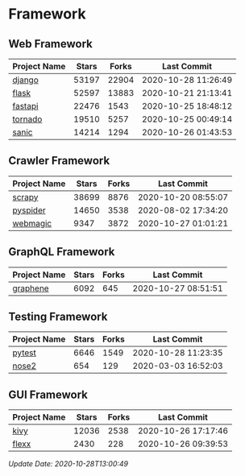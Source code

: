 # Framework

## Web Framework
| Project Name | Stars | Forks | Last Commit |
| ------------ | ----- | ----- | ----------- |
| [django](https://github.com/django/django) | 53197 | 22904 | 2020-10-28 11:26:49 |
| [flask](https://github.com/pallets/flask) | 52597 | 13883 | 2020-10-21 21:13:41 |
| [fastapi](https://github.com/tiangolo/fastapi) | 22476 | 1543 | 2020-10-25 18:48:12 |
| [tornado](https://github.com/tornadoweb/tornado) | 19510 | 5257 | 2020-10-25 00:49:14 |
| [sanic](https://github.com/huge-success/sanic) | 14214 | 1294 | 2020-10-26 01:43:53 |

## Crawler Framework
| Project Name | Stars | Forks | Last Commit |
| ------------ | ----- | ----- | ----------- |
| [scrapy](https://github.com/scrapy/scrapy) | 38699 | 8876 | 2020-10-20 08:55:07 |
| [pyspider](https://github.com/binux/pyspider) | 14650 | 3538 | 2020-08-02 17:34:20 |
| [webmagic](https://github.com/code4craft/webmagic) | 9347 | 3872 | 2020-10-27 01:01:21 |

## GraphQL Framework
| Project Name | Stars | Forks | Last Commit |
| ------------ | ----- | ----- | ----------- |
| [graphene](https://github.com/graphql-python/graphene) | 6092 | 645 | 2020-10-27 08:51:51 |

## Testing Framework
| Project Name | Stars | Forks | Last Commit |
| ------------ | ----- | ----- | ----------- |
| [pytest](https://github.com/pytest-dev/pytest) | 6646 | 1549 | 2020-10-28 11:23:35 |
| [nose2](https://github.com/nose-devs/nose2) | 654 | 129 | 2020-03-03 16:52:03 |

## GUI Framework
| Project Name | Stars | Forks | Last Commit |
| ------------ | ----- | ----- | ----------- |
| [kivy](https://github.com/kivy/kivy) | 12036 | 2538 | 2020-10-26 17:17:46 |
| [flexx](https://github.com/flexxui/flexx) | 2430 | 228 | 2020-10-26 09:39:53 |

*Update Date: 2020-10-28T13:00:49*